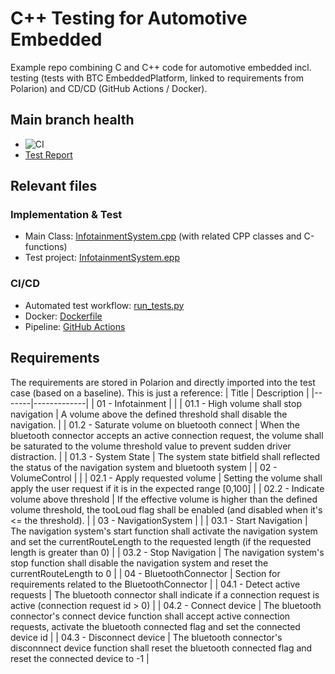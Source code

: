 # C++ Testing for Automotive Embedded
Example repo combining C and C++ code for automotive embedded incl. testing (tests with BTC EmbeddedPlatform, linked to requirements from Polarion) and CD/CD (GitHub Actions / Docker).


## Main branch health
- ![CI](https://github.com/thabok/testing-automotive-cpp/actions/workflows/btc-tests.yml/badge.svg?branch=main)
- [Test Report](https://thabok.github.io/testing-automotive-cpp/report.html)


## Relevant files

### Implementation & Test
- Main Class: [InfotainmentSystem.cpp](src/InfotainmentSystem.cpp) (with related CPP classes and C-functions)
- Test project: [InfotainmentSystem.epp](tst/InfotainmentSystem.epp)


### CI/CD
- Automated test workflow: [run_tests.py](tst/run_tests.py)
- Docker: [Dockerfile](docker/Dockerfile)
- Pipeline: [GitHub Actions](.github/workflows/btc-tests.yml)


## Requirements
The requirements are stored in Polarion and directly imported into the test case (based on a baseline). This is just a reference:
| Title | Description |
|-------|-------------|
| 01 - Infotainment |  | 
| 01.1 - High volume shall stop navigation | A volume above the defined threshold shall disable the navigation. | 
| 01.2 - Saturate volume on bluetooth connect | When the bluetooth connector accepts an active connection request, the volume shall be saturated to the volume threshold value to prevent sudden driver distraction. | 
| 01.3 - System State | The system state bitfield shall reflected the status of the navigation system and bluetooth system | 
| 02 - VolumeControl |  | 
| 02.1 - Apply requested volume | Setting the volume shall apply the user request if it is in the expected range [0,100] | 
| 02.2 - Indicate volume above threshold | If the effective volume is higher than the defined volume threshold, the tooLoud flag shall be enabled (and disabled when it's <= the threshold). | 
| 03 - NavigationSystem |  | 
| 03.1 - Start Navigation | The navigation system's start function shall activate the navigation system and set the currentRouteLength to the requested length (if the requested length is greater than 0) | 
| 03.2 - Stop Navigation | The navigation system's stop function shall disable the navigation system and reset the currentRouteLength to 0 | 
| 04 - BluetoothConnector | Section for requirements related to the BluetoothConnector | 
| 04.1 - Detect active requests | The bluetooth connector shall indicate if a connection request is active (connection request id > 0) | 
| 04.2 - Connect device | The bluetooth connector's connect device function shall accept active connection requests, activate the bluetooth connected flag and set the connected device id | 
| 04.3 - Disconnect device | The bluetooth connector's disconnnect device function shall reset the bluetooth connected flag and reset the connected device to -1 | 
